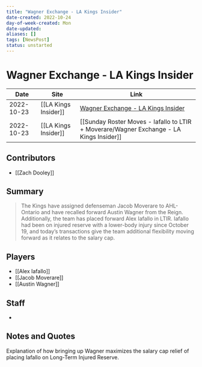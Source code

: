 ```yaml
---
title: "Wagner Exchange - LA Kings Insider"
date-created: 2022-10-24
day-of-week-created: Mon
date-updated: 
aliases: []
tags: [NewsPost]
status: unstarted
---
```


# Wagner Exchange - LA Kings Insider

| Date       | Site                 | Link                                                                                                                                      |
| ---------- | -------------------- | ----------------------------------------------------------------------------------------------------------------------------------------- |
| 2022-10-23 | [[LA Kings Insider]] | [Wagner Exchange - LA Kings Insider](https://lakingsinsider.com/2022/10/23/sunday-roster-moves-iafallo-to-ltir-moverare-wagner-exchange/) |
| 2022-10-23 | [[LA Kings Insider]] | [[Sunday Roster Moves - Iafallo to LTIR + Moverare/Wagner Exchange - LA Kings Insider]]                                                   |

## Contributors
- [[Zach Dooley]]


## Summary
> The Kings have assigned defenseman Jacob Moverare to AHL-Ontario and have recalled forward Austin Wagner from the Reign. Additionally, the team has placed forward Alex Iafallo in LTIR. Iafallo had been on injured reserve with a lower-body injury since October 19, and today’s transactions give the team additional flexibility moving forward as it relates to the salary cap.


## Players
- [[Alex Iafallo]]
- [[Jacob Moverare]]
- [[Austin Wagner]]


## Staff
- 


## Notes and Quotes
Explanation of how bringing up Wagner maximizes the salary cap relief of placing Iafallo on Long-Term Injured Reserve.


